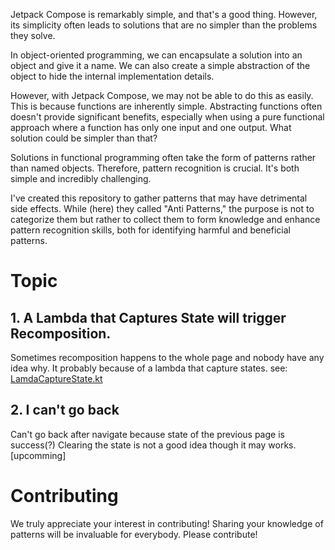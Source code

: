 Jetpack Compose is remarkably simple, and that's a good thing. However, its simplicity often leads to solutions that are no simpler than the problems they solve.

In object-oriented programming, we can encapsulate a solution into an object and give it a name. We can also create a simple abstraction of the object to hide the internal implementation details.

However, with Jetpack Compose, we may not be able to do this as easily. This is because functions are inherently simple. Abstracting functions often doesn't provide significant benefits, especially when using a pure functional approach where a function has only one input and one output. What solution could be simpler than that?

Solutions in functional programming often take the form of patterns rather than named objects. Therefore, pattern recognition is crucial. It's both simple and incredibly challenging.

I've created this repository to gather patterns that may have detrimental side effects. While (here) they called "Anti Patterns," the purpose is not to categorize them but rather to collect them to form knowledge and enhance pattern recognition skills, both for identifying harmful and beneficial patterns.

# Topic
## 1. A Lambda that Captures State will trigger Recomposition.
Sometimes recomposition happens to the whole page and nobody have any idea why. It probably because of a lambda that capture states.
see: [LamdaCaptureState.kt](composeApp/src/desktopMain/kotlin/topic/LamdaCaptureState.kt)

## 2. I can't go back
Can't go back after navigate because state of the previous page is success(?) Clearing the state is not a good idea though it may works.
[upcomming]

# Contributing
We truly appreciate your interest in contributing! Sharing your knowledge of patterns will be invaluable for everybody. Please contribute!
